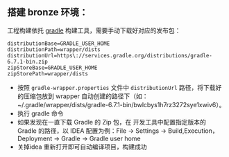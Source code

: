 ## 搭建 bronze 环境：
工程构建依托 [gradle](http://www.gradle.org) 构建工具，需要手动下载好对应的发布包：
~~~~
distributionBase=GRADLE_USER_HOME
distributionPath=wrapper/dists
distributionUrl=https\://services.gradle.org/distributions/gradle-6.7.1-bin.zip
zipStoreBase=GRADLE_USER_HOME
zipStorePath=wrapper/dists
~~~~
- 按照 `gradle-wrapper.properties` 文件中 `distributionUrl` 路径，将下载好的压缩包放到 wrapper 自动创建的路径下（如：~/.gradle/wrapper/dists/gradle-6.7.1-bin/bwlcbys1h7rz3272sye1xwiv6）。
- 执行 gradle 命令
- 如果发现在一直下载 Gradle 的 Zip 包，在 开发工具中配置指定版本的 Gradle 的路径，以 IDEA 配置为例：File -> Settings -> Build,Execution，Deployment -> Gradle -> Gradle user home
- 关掉idea 重新打开即可自动编译项目，构建成功



